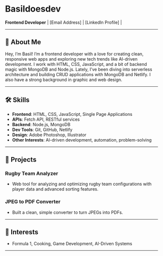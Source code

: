 # Basildoesdev

**Frontend Developer** | [Email Address] | [LinkedIn Profile] | 

---

## 📝 **About Me**

Hey, I’m Basil! I’m a frontend developer with a love for creating clean, responsive web apps and exploring new tech trends like AI-driven development. I work with HTML, CSS, JavaScript, and a bit of backend magic with MongoDB and Node.js. Lately, I’ve been diving into serverless architecture and building CRUD applications with MongoDB and Netlify. I also have a strong background in graphic and web design.

---

## 🛠 **Skills**

- **Frontend**: HTML, CSS, JavaScript, Single Page Applications  
- **APIs**: Fetch API, RESTful services  
- **Backend**: Node.js, MongoDB  
- **Dev Tools**: Git, GitHub, Netlify  
- **Design**: Adobe Photoshop, Illustrator  
- **Other Interests**: AI-driven development, automation, problem-solving

---

## 🌟 **Projects**

### Rugby Team Analyzer  
- Web tool for analyzing and optimizing rugby team configurations with player data and advanced sorting features.

### JPEG to PDF Converter  
- Built a clean, simple converter to turn JPEGs into PDFs.

---

## 🎯 **Interests**

- Formula 1, Cooking, Game Development, AI-Driven Systems

---

<!---
basildoesdev/basildoesdev is a ✨ special ✨ repository because its `README.md` (this file) appears on your GitHub profile.
You can click the Preview link to take a look at your changes.
--->
